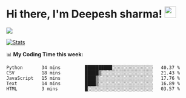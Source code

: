 # Hi there, I'm Deepesh sharma! <img src="https://raw.githubusercontent.com/MartinHeinz/MartinHeinz/master/wave.gif" width="30px">

![](https://camo.githubusercontent.com/992babdffd8c74a1502de375fbdf7e4d54773242/68747470733a2f2f6d656469612e67697068792e636f6d2f6d656469612f53576f536b4e36447854737a71494b4571762f67697068792e676966)

[![Stats](https://github-readme-stats.vercel.app/api?username=deepeshhsharma&show_icons=true&theme=radical)](https://github-readme-stats.vercel.app/api?username=deepeshhsharma&show_icons=true&theme=radical)&nbsp; &nbsp; &nbsp; &nbsp; &nbsp; &nbsp; &nbsp; &nbsp; &nbsp; &nbsp; 

📊 **My Coding Time this week:**
<!--START_SECTION:waka-->
```text
Python       34 mins         ██████████░░░░░░░░░░░░░░░   40.37 % 
CSV          18 mins         █████▒░░░░░░░░░░░░░░░░░░░   21.43 % 
JavaScript   15 mins         ████▒░░░░░░░░░░░░░░░░░░░░   17.76 % 
Text         14 mins         ████▒░░░░░░░░░░░░░░░░░░░░   16.89 % 
HTML         3 mins          █░░░░░░░░░░░░░░░░░░░░░░░░   03.57 % 
```
<!--END_SECTION:waka-->
